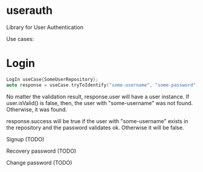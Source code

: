 # userauth
Library for User Authentication

Use cases:

Login
=====

```cpp
LogIn useCase{SomeUserRepository};
auto response = useCase.tryToIdentify("some-username", "some-password");
```

No matter the validation result, response.user will have a user instance. If user.isValid() is false, then, the user with "some-username" was not found. Otherwise, it was found.

response.success will be true if the user with "some-username" exists in the repository and the password validates ok. Otherwise it will be false.

Signup (TODO)

Recovery password (TODO)

Change password (TODO)
